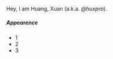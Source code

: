 Hey, I am Huang, Xuan (a.k.a. _@huxpro_).
##### Appearence

- 1
- 2
- 3

[1]: 
[2]: 
[3]: 
[4]: 
[5]: 
[6]:
[7]:
[8]: 
[9]: 
[10]: 
[11]: 
[12]: 
